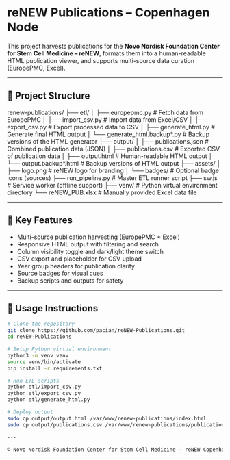 # reNEW Publications – Copenhagen Node

This project harvests publications for the **Novo Nordisk Foundation Center for Stem Cell Medicine – reNEW**, formats them into a human-readable HTML publication viewer, and supports multi-source data curation (EuropePMC, Excel).

---

## 📁 Project Structure

renew-publications/
├── etl/
│ ├── europepmc.py # Fetch data from EuropePMC
│ ├── import_csv.py # Import data from Excel/CSV
│ ├── export_csv.py # Export processed data to CSV
│ ├── generate_html.py # Generate final HTML output
│ └── generate_html.backup*.py # Backup versions of the HTML generator
├── output/
│ ├── publications.json # Combined publication data (JSON)
│ ├── publications.csv # Exported CSV of publication data
│ ├── output.html # Human-readable HTML output
│ └── output.backup*.html # Backup versions of HTML output
├── assets/
│ ├── logo.png # reNEW logo for branding
│ └── badges/ # Optional badge icons (sources)
├── run_pipeline.py # Master ETL runner script
├── sw.js # Service worker (offline support)
├── venv/ # Python virtual environment directory
└── reNEW_PUB.xlsx # Manually provided Excel data file

---

## 🚀 Key Features
- Multi-source publication harvesting (EuropePMC + Excel)
- Responsive HTML output with filtering and search
- Column visibility toggle and dark/light theme switch
- CSV export and placeholder for CSV upload
- Year group headers for publication clarity
- Source badges for visual cues
- Backup scripts and outputs for safety

---

## 📌 Usage Instructions
```bash
# Clone the repository
git clone https://github.com/pacian/reNEW-Publications.git
cd reNEW-Publications

# Setup Python virtual environment
python3 -m venv venv
source venv/bin/activate
pip install -r requirements.txt

# Run ETL scripts
python etl/import_csv.py
python etl/export_csv.py
python etl/generate_html.py

# Deploy output
sudo cp output/output.html /var/www/renew-publications/index.html
sudo cp output/publications.csv /var/www/renew-publications/publications.csv

---

© Novo Nordisk Foundation Center for Stem Cell Medicine – reNEW Copenhagen
